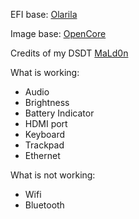 EFI base: [Olarila](https://www.olarila.com/)

Image base: [OpenCore](https://dortania.github.io/OpenCore-Install-Guide/)

Credits of my DSDT [MaLd0n](https://www.olarila.com/profile/2-mald0n/)

What is working:
- Audio
- Brightness
- Battery Indicator
- HDMI port
- Keyboard
- Trackpad
- Ethernet

What is not working:
- Wifi
- Bluetooth
